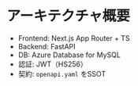 
# アーキテクチャ概要
- Frontend: Next.js App Router + TS
- Backend: FastAPI
- DB: Azure Database for MySQL
- 認証: JWT（HS256）
- 契約: `openapi.yaml` をSSOT
